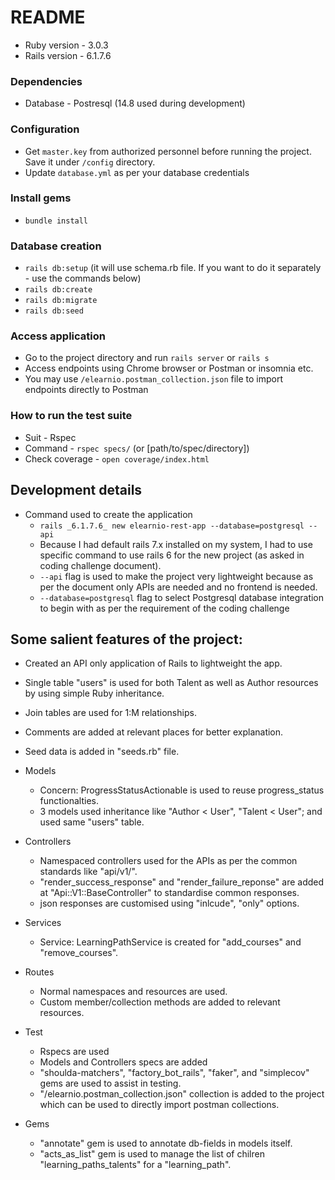 # README

* Ruby version - 3.0.3
* Rails version - 6.1.7.6

### Dependencies
- Database - Postresql (14.8 used during development)

### Configuration
- Get `master.key` from authorized personnel before running the project. Save it under `/config` directory.
- Update `database.yml` as per your database credentials

### Install gems
- `bundle install`

### Database creation
- `rails db:setup` (it will use schema.rb file. If you want to do it separately - use the commands below)
- `rails db:create`
- `rails db:migrate`
- `rails db:seed`

### Access application
- Go to the project directory and run `rails server` or `rails s`
- Access endpoints using Chrome browser or Postman or insomnia etc.
- You may use `/elearnio.postman_collection.json` file to import endpoints directly to Postman

### How to run the test suite
- Suit - Rspec
- Command - `rspec specs/` (or [path/to/spec/directory])
- Check coverage - `open coverage/index.html`

## Development details
- Command used to create the application
  - `rails _6.1.7.6_ new elearnio-rest-app --database=postgresql --api`
  - Because I had default rails 7.x installed on my system, I had to use specific command to use rails 6 for the new project (as asked in coding challenge document).
  - `--api` flag is used to make the project very lightweight because as per the document only APIs are needed and no frontend is needed.
  - `--database=postgresql` flag to select Postgresql database integration to begin with as per the requirement of the coding challenge

## Some salient features of the project:
- Created an API only application of Rails to lightweight the app.
- Single table "users" is used for both Talent as well as Author resources by using simple Ruby inheritance.
- Join tables are used for 1:M relationships.
- Comments are added at relevant places for better explanation.
- Seed data is added in "seeds.rb" file.

- Models
  - Concern: ProgressStatusActionable is used to reuse progress_status functionalties.
  - 3 models used inheritance like "Author < User", "Talent < User"; and used same "users" table.

- Controllers
  - Namespaced controllers used for the APIs as per the common standards like "api/v1/".
  - "render_success_response" and "render_failure_reponse" are added at "Api::V1::BaseController" to standardise common responses.
  - json responses are customised using "inlcude", "only" options.

- Services
  - Service: LearningPathService is created for "add_courses" and "remove_courses".

- Routes
  - Normal namespaces and resources are used.
  - Custom member/collection methods are added to relevant resources.

- Test
  - Rspecs are used
  - Models and Controllers specs are added
  - "shoulda-matchers", "factory_bot_rails", "faker", and "simplecov" gems are used to assist in testing.
  - "/elearnio.postman_collection.json" collection is added to the project which can be used to directly import postman collections.

- Gems
  - "annotate" gem is used to annotate db-fields in models itself.
  - "acts_as_list" gem is used to manage the list of chilren "learning_paths_talents" for a "learning_path".
